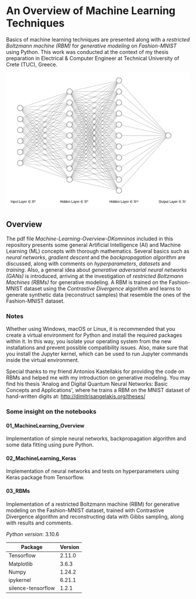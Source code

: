 # An Overview of Machine Learning Techniques

Basics of machine learning techniques are presented along with a *restricted Boltzmann machine (RBM)* for *generative modeling* on *Fashion-MNIST* using Python. This work was conducted at the context of my thesis preparation in Electrical & Computer Engineer at Technical University of Crete (TUC), Greece.

![alt text](https://github.com/dkomni/machine-learning-overview/blob/master/deep_nn.png)

## Overview
The pdf file *Machine-Learning-Overview-DKomninos* included in this repository presents some general Artificial Intelligence (AI) and Machine Learning (ML) concepts with thorough mathematics. Several basics such as *neural networks*, *gradient descent* and the *backpropagation algorithm* are discussed, along with comments on *hyperparameters*, *datasets* and *training*. Also, a general idea about *generative adversarial neural networks (GANs)* is introduced, arriving at the investigation of *restricted Boltzmann Machines (RBMs)* for generative modeling. A RBM is trained on the Fashion-MNIST dataset using the *Contrastive Divergence* algorithm and learns to generate synthetic data (reconstruct samples) that resemble the ones of the Fashion-MNIST dataset.

### Notes
Whether using Windows, macOS or Linux, it is recommended that you create a virtual environment for Python and install the required packages within it. In this way, you isolate your operating system from the new installations and prevent possible compatibility issues. Also, make sure that you install the Jupyter kernel, which can be used to run Jupyter commands inside the virtual environment.

Special thanks to my friend Antonios Kastellakis for providing the code on RBMs and helped me with my introduction on generative modeling. You may find his thesis 'Analog and Digital Quantum Neural Networks: Basic Concepts and Applications', where he trains a RBM on the MNIST dataset of hand-written digits at: http://dimitrisangelakis.org/theses/

### Some insight on the notebooks

#### 01_MachineLearning_Overview
Implementation of simple neural networks, backpropagation algorithm and some data fitting using pure Python.

#### 02_MachineLearning_Keras
Implementation of neural networks and tests on hyperparameters using Keras package from Tensorflow.

#### 03_RBMs
Implementation of a restricted Boltzmann machine (RBM) for generative modeling on the Fashion-MNIST dataset, trained with Contrastive Divergence algorithm and reconstructing data with Gibbs sampling, along with results and comments.

*Python version*: 3.10.6

| Package    | Version |
| ---------- | ------- |
| Tensorflow | 2.11.0  |
| Matplotlib | 3.6.3   |
| Numpy      | 1.24.2  |
| ipykernel  | 6.21.1  |
| silence-tensorflow | 1.2.1 |

